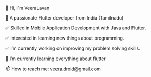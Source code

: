 👋 Hi, I'm VeeraLavan

🔭 A passionate Flutter developer from India (Tamilnadu)

✅ Skilled in Mobile Application Development with Java and Flutter.

✅ Interested in learning new things about programming.

✅ I’m currently working on improving my problem solving skills.

🌱 I’m currently learning everything about flutter

📫 How to reach me: veera.droid@gmail.com

<!---
LavanDroid/LavanDroid is a ✨ special ✨ repository because its `README.md` (this file) appears on your GitHub profile.
You can click the Preview link to take a look at your changes.
--->
